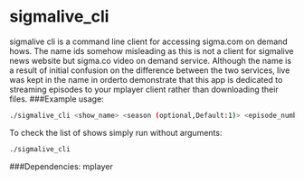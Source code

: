# sigmalive_cli
sigmalive cli is a command line client for accessing sigma.com on demand hows.
The name ids somehow misleading as this is not a client for  sigmalive news website but sigma.co video on demand service. Although the name is a result of initial confusion on the difference between the two services, live was kept in the name in orderto demonstrate that this app is dedicated to streaming episodes to your mplayer client rather than downloading their files.
###Example usage: 
```sh
./sigmalive_cli <show_name> <season (optional,Default:1)> <episode_number(optional, Defaukt1)>
```
To check the list of shows simply run without arguments:
```sh
./sigmalive_cli
```
###Dependencies:
mplayer
